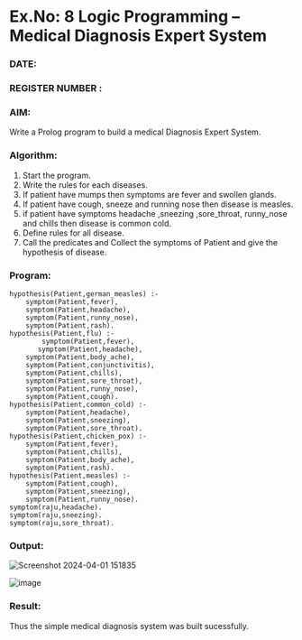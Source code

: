 # Ex.No: 8  Logic Programming –  Medical Diagnosis Expert System
### DATE:                                                                            
### REGISTER NUMBER : 
### AIM: 
Write a Prolog program to build a medical Diagnosis Expert System.
###  Algorithm:
1. Start the program.
2. Write the rules for each diseases.
3. If patient have mumps then symptoms are fever and swollen glands.
4. If patient have cough, sneeze and running nose then disease is measles.
5. if patient have symptoms headache ,sneezing ,sore_throat, runny_nose and  chills then disease is common cold.
6. Define rules for all disease.
7. Call the predicates and Collect the symptoms of Patient and give the hypothesis of disease.
        

### Program:
```
hypothesis(Patient,german_measles) :-
	symptom(Patient,fever),
	symptom(Patient,headache),
	symptom(Patient,runny_nose),
	symptom(Patient,rash).
hypothesis(Patient,flu) :-
        symptom(Patient,fever),
       symptom(Patient,headache),
	symptom(Patient,body_ache),
	symptom(Patient,conjunctivitis),
	symptom(Patient,chills),
	symptom(Patient,sore_throat),
	symptom(Patient,runny_nose),
	symptom(Patient,cough).
hypothesis(Patient,common_cold) :-
	symptom(Patient,headache),
	symptom(Patient,sneezing),
	symptom(Patient,sore_throat).
hypothesis(Patient,chicken_pox) :-
	symptom(Patient,fever),
	symptom(Patient,chills),
	symptom(Patient,body_ache),
	symptom(Patient,rash).
hypothesis(Patient,measles) :-
	symptom(Patient,cough),
	symptom(Patient,sneezing),
	symptom(Patient,runny_nose).
symptom(raju,headache).
symptom(raju,sneezing).
symptom(raju,sore_throat).
```










### Output:
![Screenshot 2024-04-01 151835](https://github.com/AfzaraThagsin/AI_Lab_2023-24/assets/127172501/fbeed26c-db45-446d-846a-392b6137dd83)

![image](https://github.com/AfzaraThagsin/AI_Lab_2023-24/assets/127172501/bdde2995-d90c-44e6-bf62-965f7e93943c)



### Result:
Thus the simple medical diagnosis system was built sucessfully.
